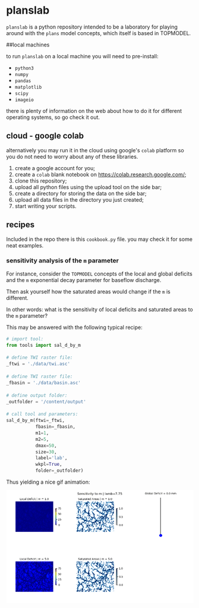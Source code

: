 # planslab

`planslab` is a python repository intended to be a laboratory for playing around with the `plans` model concepts, which itself is based in TOPMODEL.

##local machines

to run `planslab` on a local machine you will need to pre-install:
* `python3` 
* `numpy`
* `pandas`
* `matplotlib`
* `scipy`
* `imageio`

there is plenty of information on the web about how to do it for different operating systems, so go check it out. 

## cloud - google colab
alternatively you may run it in the cloud using google's `colab` platform so you do not need to worry about any of these libraries.
1) create a google account for you;
2) create a `colab` blank notebook on https://colab.research.google.com/;
3) clone this repository;
4) upload all python files using the upload tool on the side bar;
5) create a directory for storing the data on the side bar;
6) upload all data files in the directory you just created;
7) start writing your scripts.

## recipes

Included in the repo there is this `cookbook.py` file. you may check it for some neat examples.

### sensitivity analysis of the `m` parameter

For instance, consider the `TOPMODEL` concepts of the local and global deficits and the `m` exponential decay parameter for baseflow discharge.

Then ask yourself how the saturated areas would change if the `m` is different. 

In other words: what is the sensitivity of local deficits and saturated areas to the `m` parameter?

This may be answered with the following typical recipe:

```python
# import tool:
from tools import sal_d_by_m

# define TWI raster file:
_ftwi = './data/twi.asc'

# define TWI raster file:
_fbasin = './data/basin.asc'

# define output folder:
_outfolder = '/content/output'

# call tool and parameters:
sal_d_by_m(ftwi=_ftwi,
           fbasin=_fbasin,
           m1=1,
           m2=5,
           dmax=50,
           size=30,
           label='lab',
           wkpl=True,
           folder=_outfolder)
```
Thus yielding a nice gif animation:

![sal_m](https://github.com/ipo-exe/planslab/blob/main/docs/animation.gif "sal")
